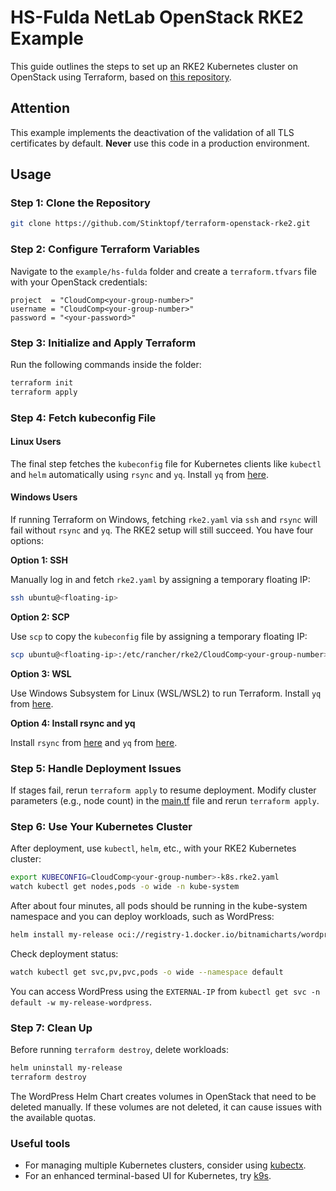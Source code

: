 # HS-Fulda NetLab OpenStack RKE2 Example

This guide outlines the steps to set up an RKE2 Kubernetes cluster on OpenStack using Terraform, based on [this repository](https://github.com/zifeo/terraform-openstack-rke2).

## Attention
This example implements the deactivation of the validation of all TLS certificates by default. **Never** use this code in a production environment.

## Usage

### Step 1: Clone the Repository

```sh
git clone https://github.com/Stinktopf/terraform-openstack-rke2.git
```

### Step 2: Configure Terraform Variables

Navigate to the `example/hs-fulda` folder and create a `terraform.tfvars` file with your OpenStack credentials:

```hcl
project  = "CloudComp<your-group-number>"
username = "CloudComp<your-group-number>"
password = "<your-password>"
```

### Step 3: Initialize and Apply Terraform

Run the following commands inside the folder:

```sh
terraform init
terraform apply
```

### Step 4: Fetch kubeconfig File

#### Linux Users

The final step fetches the `kubeconfig` file for Kubernetes clients like `kubectl` and `helm` automatically using `rsync` and `yq`. Install `yq` from [here](https://github.com/mikefarah/yq/releases).

#### Windows Users

If running Terraform on Windows, fetching `rke2.yaml` via `ssh` and `rsync` will fail without `rsync` and `yq`. The RKE2 setup will still succeed. You have four options:

**Option 1: SSH**

Manually log in and fetch `rke2.yaml` by assigning a temporary floating IP:

```sh
ssh ubuntu@<floating-ip>
```

**Option 2: SCP**

Use `scp` to copy the `kubeconfig` file by assigning a temporary floating IP:

```sh
scp ubuntu@<floating-ip>:/etc/rancher/rke2/CloudComp<your-group-number>-k8s.rke2.yaml .
```

**Option 3: WSL**

Use Windows Subsystem for Linux (WSL/WSL2) to run Terraform. Install `yq` from [here](https://github.com/mikefarah/yq/releases).

**Option 4: Install rsync and yq**

Install `rsync` from [here](https://www.rsync.net/resources/howto/windows_rsync.html) and `yq` from [here](https://github.com/mikefarah/yq/releases).

### Step 5: Handle Deployment Issues

If stages fail, rerun `terraform apply` to resume deployment. Modify cluster parameters (e.g., node count) in the [main.tf](https://github.com/srieger1/terraform-openstack-rke2/blob/main/examples/hs-fulda/main.tf) file and rerun `terraform apply`.

### Step 6: Use Your Kubernetes Cluster

After deployment, use `kubectl`, `helm`, etc., with your RKE2 Kubernetes cluster:

```sh
export KUBECONFIG=CloudComp<your-group-number>-k8s.rke2.yaml
watch kubectl get nodes,pods -o wide -n kube-system
```

After about four minutes, all pods should be running in the kube-system namespace and you can deploy workloads, such as WordPress:

```sh
helm install my-release oci://registry-1.docker.io/bitnamicharts/wordpress
```

Check deployment status:

```sh
watch kubectl get svc,pv,pvc,pods -o wide --namespace default
```

You can access WordPress using the `EXTERNAL-IP` from `kubectl get svc -n default -w my-release-wordpress`.

### Step 7: Clean Up

Before running `terraform destroy`, delete workloads:

```sh
helm uninstall my-release
terraform destroy
```

The WordPress Helm Chart creates volumes in OpenStack that need to be deleted manually. If these volumes are not deleted, it can cause issues with the available quotas.

### Useful tools

- For managing multiple Kubernetes clusters, consider using [kubectx](https://github.com/ahmetb/kubectx). 
- For an enhanced terminal-based UI for Kubernetes, try [k9s](https://github.com/derailed/k9s).
